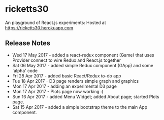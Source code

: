 # ricketts30
An playground of React.js experiments: Hosted at https://ricketts30.herokuapp.com


## Release Notes

* Wed 17 May 2017 - added a react-redux component (Game) that uses Provider connect to wire Redux and React.js together
* Sat 06 May 2017 - added simple Redux component (GApp) and some 'alpha' code
* Fri 28 Apr 2017 - added basic React/Redux to-do app
* Tue 18 Apr 2017 - D3 page renders simple graph and graphics
* Mon 17 Apr 2017 - adding an experimental D3 page
* Mon 17 Apr 2017 - Plots page now working :)
* Sun 16 Apr 2017 - added Menu Widget; added About page; started Plots page.
* Sat 15 Apr 2017 - added a simple bootstrap theme to the main App component.
